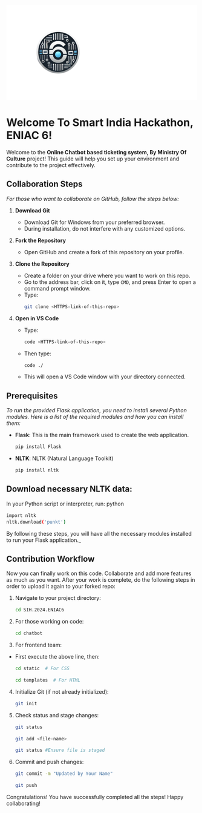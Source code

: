 ![Tux](img/tux.png)
# Welcome To Smart India Hackathon, ENIAC 6!

Welcome to the **Online Chatbot based ticketing system, By Ministry Of Culture** project! This guide will help you set up your environment and contribute to the project effectively.

## Collaboration Steps

_For those who want to collaborate on GitHub, follow the steps below:_

1. **Download Git**
   - Download Git for Windows from your preferred browser.
   - During installation, do not interfere with any customized options.

2. **Fork the Repository**
   - Open GitHub and create a fork of this repository on your profile.

3. **Clone the Repository**
   - Create a folder on your drive where you want to work on this repo.
   - Go to the address bar, click on it, type `CMD`, and press Enter to open a command prompt window.
   - Type: 
     ```bash
     git clone <HTTPS-link-of-this-repo>
     ```

4. **Open in VS Code**
   - Type:
     ```bash
     code <HTTPS-link-of-this-repo>
     ```
   - Then type:
     ```bash
     code ./
     ```
   - This will open a VS Code window with your directory connected.

## Prerequisites

_To run the provided Flask application, you need to install several Python modules. Here is a list of the required modules and how you can install them:_

- **Flask**: This is the main framework used to create the web application.
  ```bash
  pip install Flask
- **NLTK**: NLTK (Natural Language Toolkit)
  ```bash
  pip install nltk
## Download necessary NLTK data:
In your Python script or interpreter, run:
python
   ```bash
   import nltk
   nltk.download('punkt')
   ```

By following these steps, you will have all the necessary modules installed to run your Flask application._

## Contribution Workflow
Now you can finally work on this code. Collaborate and add more features as much as you want. After your work is complete, do the following steps in order to upload it again to your forked repo:
1. Navigate to your project directory:

   ```bash
   cd SIH.2024.ENIAC6
   ```

2. For those working on code:

   ```bash
   cd chatbot
   ```

3. For frontend team:
- First execute the above line, then:
   ```bash
   cd static  # For CSS
   ```
   ```bash
   cd templates  # For HTML
   ```

4. Initialize Git (if not already initialized):

   ```bash
   git init
   ```

5. Check status and stage changes:

   ```bash
   git status
   ```
      ```bash
   git add <file-name>
   ```
      ```bash
   git status #Ensure file is staged
   ```

6. Commit and push changes:

      ```bash
   git commit -m "Updated by Your Name"
   ```
      ```bash
   git push
   ```

Congratulations!
You have successfully completed all the steps! Happy collaborating!
